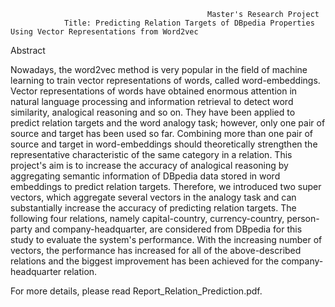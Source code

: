 
                                                Master's Research Project
                Title: Predicting Relation Targets of DBpedia Properties Using Vector Representations from Word2vec
                                                         
                                                         
Abstract

Nowadays, the word2vec method is very popular in the field of machine learning to train vector representations of words, called word-embeddings. Vector representations of words have obtained enormous attention in natural language processing and information retrieval to detect word similarity, analogical reasoning and so on. They have been applied to predict relation targets and the word analogy task;  however,  only one pair of source and target has been used so far. Combining more than one pair of source and target in word-embeddings should theoretically strengthen the representative characteristic of the same category in a relation.  This project's aim is to increase the accuracy of analogical reasoning by aggregating semantic information of DBpedia data stored in word embeddings to predict relation targets. Therefore, we introduced two super vectors, which aggregate several vectors in the analogy task and can substantially increase the accuracy of predicting relation targets.  The following four relations, namely capital-country, currency-country, person-party and company-headquarter, are considered from DBpedia for this study to evaluate the system's performance. With the increasing number of vectors, the performance has increased for all of the above-described relations and the biggest improvement has been achieved for the company-headquarter relation.

For more details, please read Report_Relation_Prediction.pdf.
